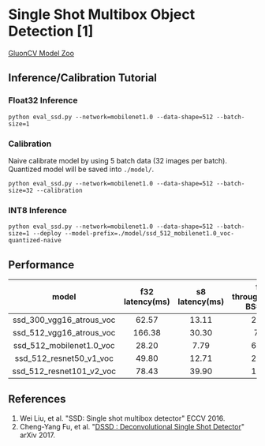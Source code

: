 # Single Shot Multibox Object Detection [1]

[GluonCV Model Zoo](http://gluon-cv.mxnet.io/model_zoo/index.html#object-detection)

## Inference/Calibration Tutorial

### Float32 Inference

```
python eval_ssd.py --network=mobilenet1.0 --data-shape=512 --batch-size=1
```

### Calibration

Naive calibrate model by using 5 batch data (32 images per batch). Quantized model will be saved into `./model/`.

```
python eval_ssd.py --network=mobilenet1.0 --data-shape=512 --batch-size=32 --calibration
```

### INT8 Inference

```
python eval_ssd.py --network=mobilenet1.0 --data-shape=512 --batch-size=1 --deploy --model-prefix=./model/ssd_512_mobilenet1.0_voc-quantized-naive
```

## Performance

|           model          | f32 latency(ms) | s8 latency(ms) | f32 throughput(fps, BS=256) | s8 throughput(fps, BS=256) | f32 accuracy | s8 accuracy |
|:------------------------:|:---------------:|:--------------:|:---------------------------:|:--------------------------:|:------------:|:-----------:|
| ssd_300_vgg16_atrous_voc |      62.57      |      13.11     |            20.26            |           110.01           |     77.49    |    77.33    |
| ssd_512_vgg16_atrous_voc |      166.38     |      30.30     |             7.72            |            37.71           |     78.82    |    78.70    |
| ssd_512_mobilenet1.0_voc |      28.20      |      7.79      |            62.87            |           192.98           |     75.51    |    74.78    |
|  ssd_512_resnet50_v1_voc |      49.80      |      12.71     |            28.83            |           138.74           |     80.24    |    80.28    |
| ssd_512_resnet101_v2_voc |      78.43      |      39.90     |            19.05            |            26.41           |     79.70    |    78.34    |

## References
1. Wei Liu, et al. "SSD: Single shot multibox detector" ECCV 2016.
2. Cheng-Yang Fu, et al. "[DSSD : Deconvolutional Single Shot Detector](https://arxiv.org/abs/1701.06659)" arXiv 2017.
